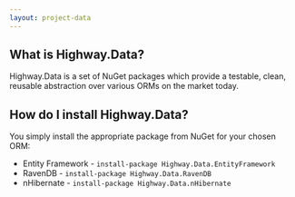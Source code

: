 ```yaml
---
layout: project-data
---
```


## What is Highway.Data?

Highway.Data is a set of NuGet packages which provide a testable, clean, reusable abstraction over various ORMs on the market today.

## How do I install Highway.Data?

You simply install the appropriate package from NuGet for your chosen ORM:

* Entity Framework - `install-package Highway.Data.EntityFramework`
* RavenDB - `install-package Highway.Data.RavenDB`
* nHibernate - `install-package Highway.Data.nHibernate`


[Home]:				/projects/data/
[Start]:				/projects/data/start.html
[api]:				/projects/data/api/index.html
[Data]:				/projects/data/
[Insurance]:		/projects/insurance/
[OnRamper]:			/projects/onramper/
[MVC]:				/projects/onramp/mvc/
[Services]:			/projects/onramp/services/
[Pavement]:			/projects/pavement/
[RoadCrew]:			/projects/roadcrew/
[Configuration]:	/projects/configuration/